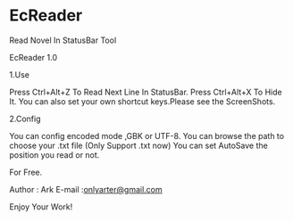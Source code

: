 EcReader
========

Read Novel In StatusBar  Tool




EcReader 1.0


1.Use

Press Ctrl+Alt+Z To Read Next Line In StatusBar.
Press Ctrl+Alt+X To Hide It.
You can also set your own shortcut keys.Please see the ScreenShots.


2.Config 

You can config encoded mode ,GBK or UTF-8.
You can browse the path to choose your .txt file (Only Support .txt now)
You can set AutoSave the position you read or not.


For Free.


Author : Ark E-mail :onlyarter@gmail.com

Enjoy Your Work!
